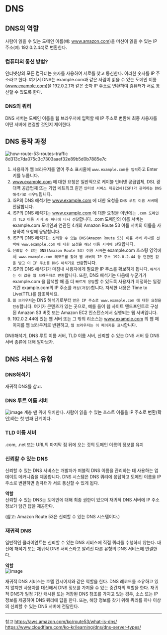 # DNS

## DNS의 역할
사람이 읽을 수 있는 도메인 이름(예: www.amazon.com)을 머신이 읽을 수 있는 IP 주소(예: 192.0.2.44)로 변환한다.

### 컴퓨터의 통신 방법?
인터넷상의 모든 컴퓨터는 숫자를 사용하여 서로를 찾고 통신한다. 이러한 숫자를 IP 주소라고 한다. 
여기서 DNS는 example.com과 같은 사람이 읽을 수 있는 도메인 이름(www.example.com)을 
192.0.2.1과 같은 숫자 IP 주소로 변환하여 컴퓨터가 서로 통신할 수 있도록 한다.

### DNS의 쿼리
DNS 서버는 도메인 이름을 웹 브라우저에 입력할 때 IP 주소로 변환해 최종 사용자를 어떤 서버에 연결할 것인지 제어한다.

## DNS 동작 과정
![how-route-53-routes-traffic 8d313c7da075c3c7303aaef32e89b5d0b7885e7c](https://github.com/STUDY-0x0E/CS-STUDY/assets/123740296/9a857e30-ba52-4f3c-81a1-9616c038b597)

1. 사용자가 웹 브라우저를 열어 주소 표시줄에 `www.example.com을 입력`하고 Enter 키를 누릅니다.
2. www.example.com 에 대한 요청은 일반적으로 케이블 인터넷 공급업체, DSL 광대역 공급업체 또는 기업 네트워크 같은 `인터넷 서비스 제공업체(ISP)가 관리하는 DNS 해석기로 라우팅`됩니다.
3. ISP의 DNS 해석기는 www.example.com 에 대한 요청을 `DNS 루트 이름 서버`에 전달합니다.
4. ISP의 DNS 해석기는 www.example.com 에 대한 요청을 이번에는 `.com 도메인의 TLD 이름 서버 중 하나에 다시 전달`합니다. .com 도메인의 이름 서버는 example.com 도메인과 연관된 4개의 Amazon Route 53 이름 서버의 이름을 사용하여 요청에 응답합니다.
5. ISP의 DNS 해석기는 `신뢰할 수 있는 DNS(Amazon Route 53) 이름 서버 하나를 선택해 www.example.com 에 대한 요청을 해당 이름 서버에 전달`합니다.
6. `신뢰할 수 있는 DNS(Amazon Route 53) 이름 서버`는 example.com 호스팅 영역에서` www.example.com 레코드를 찾아 웹 서버의 IP 주소 192.0.2.44 등 연관된 값을 받고 이 IP 주소를 DNS 해석기로 반환`합니다.
7. ISP의 DNS 해석기가 마침내 사용자에게 필요한 IP 주소를 확보하게 됩니다. `해석기는 이 값을 웹 브라우저로 반환`합니다. 또한, DNS 해석기는 다음에 누군가가 example.com 을 탐색할 때 좀 더 `빠르게 응답`할 수 있도록 사용자가 지정하는 일정 기간 example.com의 IP 주소를 `캐싱(저장)`합니다. 자세한 내용은 Time to Live(TTL)를 참조하세요.
8. `웹 브라우저`는 DNS 해석기로부터 `얻은 IP 주소로 www.example.com 에 대한 요청을 전송`합니다. 여기가 콘텐츠가 있는 곳으로, 예를 들어 웹 사이트 엔드포인트로 구성된 Amazon S3 버킷 또는 Amazon EC2 인스턴스에서 실행되는 웹 서버입니다.
9. 192.0.2.44에 있는 웹 서버 또는 그 밖의 리소스는 www.example.com 의 웹 페이지를 웹 브라우저로 반환하고, `웹 브라우저는 이 페이지를 표시`합니다.

DNS해석기, DNS 루트 이름 서버, TLD 이름 서버, 신뢰할 수 있는 DNS 서버 등 DNS 서버 종류에 대해 알아보자.

## DNS 서비스 유형

### DNS해석기
재귀적 DNS를 참고.

### DNS 루트 이름 서버
![image](https://github.com/STUDY-0x0E/CS-STUDY/assets/123740296/e6aea34c-ce56-43ed-af09-e2453901b8d1)
계층 맨 위에 위치한다. 
사람이 읽을 수 있는 호스트 이름을 IP 주소로 변환(확인)하는 첫 번째 단계이다.

### TLD 이름 서버
.com, .net 또는 URL의 마지막 점 뒤에 오는 것의 도메인 이름의 정보를 유지

### 신뢰할 수 있는 DNS
신뢰할 수 있는 DNS 서비스는 개발자가 퍼블릭 DNS 이름을 관리하는 데 사용하는 업데이트 메커니즘을 제공합니다.
DNS 시스템은 DNS 쿼리에 응답하고 도메인 이름을 IP 주소로 변환하면 컴퓨터가 서로 통신할 수 있게 됩다. 

**역할** 
<br/>
신뢰할 수 있는 DNS는 도메인에 대해 최종 권한이 있으며 재귀적 DNS 서버에 IP 주소 정보가 담긴 답을 제공한다. 

(참고: Amazon Route 53은 신뢰할 수 있는 DNS 시스템이다.)

### 재귀적 DNS
일반적인 클라이언트는 신뢰할 수 있는 DNS 서비스에 직접 쿼리를 수행하지 않는다. 
대신에 해석기 또는 재귀적 DNS 서비스라고 알려진 다른 유형의 DNS 서비스에 연결한다. 

**역할**
<br/>
![image](https://github.com/STUDY-0x0E/CS-STUDY/assets/123740296/3788d087-5ba3-4841-ab0f-8d0dd92b543e)

재귀적 DNS 서비스는 호텔 컨시어지와 같은 역할을 한다. 
DNS 레코드를 소유하고 있지 않지만 사용자를 대신해서 DNS 정보를 가져올 수 있는 중간자의 역할을 한다. 
재귀적 DNS가 일정 기간 캐시된 또는 저장된 DNS 참조를 가지고 있는 경우, 소스 또는 IP 정보를 제공하여 DNS 쿼리에 답을 한다. 
또는, 해당 정보를 찾기 위해 쿼리를 하나 이상의 신뢰할 수 있는 DNS 서버에 전달한다.


---
참고
https://aws.amazon.com/ko/route53/what-is-dns/
https://www.cloudflare.com/ko-kr/learning/dns/dns-server-types/
